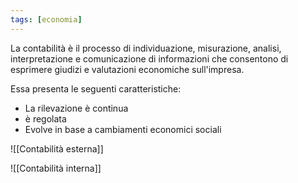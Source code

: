 ```yaml
---
tags: [economia]
---
```


La contabilità è il processo di individuazione, misurazione, analisi, interpretazione e comunicazione di informazioni che consentono di esprimere giudizi e valutazioni economiche sull'impresa.

Essa presenta le seguenti caratteristiche:
- La rilevazione è continua
- è regolata
- Evolve in base a cambiamenti economici sociali


![[Contabilità esterna]]

![[Contabilità interna]]


